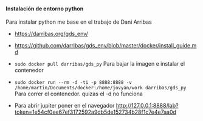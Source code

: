 <h4>Instalación de entorno python</h4>
Para instalar python me base en el trabajo de Dani Arribas 

* https://darribas.org/gds_env/
* https://github.com/darribas/gds_env/blob/master/docker/install_guide.md

* ```sudo docker pull darribas/gds_py```  Para bajar la imagen e instalar el contenedor
* ```sudo docker run --rm -d -ti -p 8888:8888 -v /home/martin/Documents/docker:/home/jovyan/work darribas/gds_py```  Para correr el contenedor. quizas el -d no funciona
* Para abrir jupiter poner en el navegador http://127.0.0.1:8888/lab?token=1e54cf0ee67ef3172592a9db5de152734b28f1c7e4e7aa0d
